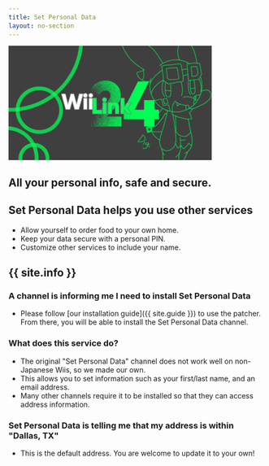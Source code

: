 ```yaml
---
title: Set Personal Data
layout: no-section
---
```


<div class="header header-logo">
  <img src="/assets/services/set-personal-data.png" alt="Set Personal Data Logo">
  <h2>All your personal info, safe and secure.</h2>
</div>

<div class="section">

## Set Personal Data helps you use other services

- Allow yourself to order food to your own home.
- Keep your data secure with a personal PIN.
- Customize other services to include your name.

## {{ site.info }}

### A channel is informing me I need to install Set Personal Data

- Please follow [our installation guide]({{ site.guide }}) to use the patcher. From there, you will be able to install the Set Personal Data channel.

### What does this service do?

- The original "Set Personal Data" channel does not work well on non-Japanese Wiis, so we made our own.
- This allows you to set information such as your first/last name, and an email address.
- Many other channels require it to be installed so that they can access address information.

### Set Personal Data is telling me that my address is within "Dallas, TX"

- This is the default address. You are welcome to update it to your own!

</div>
